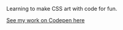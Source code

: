 Learning to make CSS art with code for fun.

[See my work on Codepen here](https://codepen.io/alikillen)
